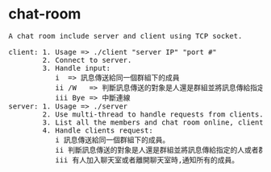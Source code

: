 # chat-room
<pre>
A chat room include server and client using TCP socket.

client: 1. Usage => ./client "server IP" "port #"  
        2. Connect to server.  
        3. Handle input:  
           i <Message> => 訊息傳送給同一個群組下的成員  
           ii /W <Name or room> <Message> => 判斷訊息傳送的對象是人還是群組並將訊息傳給指定的人或者群組  
           iii Bye => 中斷連線  
server: 1. Usage => ./server <port #>  
        2. Use multi-thread to handle requests from clients.  
        3. List all the members and chat room online, client can choose which room to join.  
        4. Handle clients request:  
           i 訊息傳送給同一個群組下的成員。  
           ii 判斷訊息傳送的對象是人還是群組並將訊息傳給指定的人或者群組。  
           iii 有人加入聊天室或者離開聊天室時,通知所有的成員。  
</pre>
